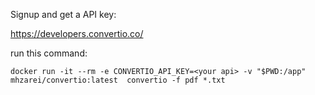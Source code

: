 Signup and get a API key:

https://developers.convertio.co/


run this command:

```
docker run -it --rm -e CONVERTIO_API_KEY=<your api> -v "$PWD:/app" mhzarei/convertio:latest  convertio -f pdf *.txt
```
